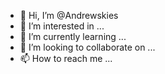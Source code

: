 - 👋 Hi, I’m @Andrewskies
- 👀 I’m interested in ...
- 🌱 I’m currently learning ...
- 💞️ I’m looking to collaborate on ...
- 📫 How to reach me ...

<!---
Andrewskies/Andrewskies is a ✨ special ✨ repository because its `README.md` (this file) appears on your GitHub profile.
You can click the Preview link to take a look at your changes.
--->
